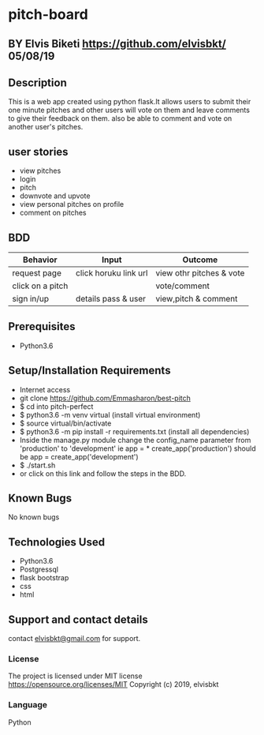 # pitch-board

## BY Elvis Biketi https://github.com/elvisbkt/   05/08/19

## Description
This is a web app created using python flask.It allows users to submit their one minute pitches and other users will vote on them and leave comments to give their feedback on them.
also be able to comment and vote on another user's pitches.

## user stories
* view pitches
* login
* pitch
* downvote and upvote
* view personal pitches on profile
* comment on pitches
## BDD
| Behavior           | Input                 | Outcome                            |
| -------------------|-----------------------| -----------------------------------|
| request page       | click horuku link url | view othr pitches  & vote          |
| click on a pitch   |                       | vote/comment                       |
| sign in/up         | details pass & user   | view,pitch & comment               |

## Prerequisites
* Python3.6

## Setup/Installation Requirements
* Internet access
* git clone https://github.com/Emmasharon/best-pitch
* $ cd into pitch-perfect
* $ python3.6 -m venv virtual (install virtual environment)
* $ source virtual/bin/activate
* $ python3.6 -m pip install -r requirements.txt (install all dependencies)
* Inside the manage.py module change the config_name parameter from 'production' to 'development' ie app = * create_app('production') should be app = create_app('development')
* $ ./start.sh
* or click on this link and follow the steps in the BDD.
## Known Bugs

No known bugs

## Technologies Used
* Python3.6
* Postgressql
* flask bootstrap
* css
* html
## Support and contact details
contact elvisbkt@gmail.com for support.


### License

The project is licensed under MIT license https://opensource.org/licenses/MIT
Copyright (c) 2019, elvisbkt
### Language
Python
